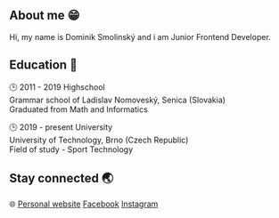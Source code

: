 ## About me :grin:
Hi, my name is Dominik Smolinský and i am Junior Frontend Developer.

## Education :school:   
:clock3: 2011 - 2019 Highschool  
Grammar school of Ladislav Nomoveský, Senica (Slovakia)  
Graduated from Math and Informatics

:clock3: 2019 - present University    
University of Technology, Brno (Czech Republic)  
Field of study - Sport Technology

## Stay connected :earth_asia:   
:globe_with_meridians: [Personal website](https://smola14.github.io/)
[Facebook](https://www.facebook.com/dominik.smolinsky147/)
[Instagram](https://www.instagram.com/sml_webdev/)


